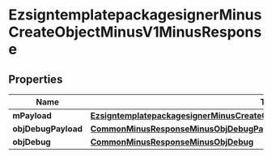 
# EzsigntemplatepackagesignerMinusCreateObjectMinusV1MinusResponse

## Properties
Name | Type | Description | Notes
------------ | ------------- | ------------- | -------------
**mPayload** | [**EzsigntemplatepackagesignerMinusCreateObjectMinusV1MinusResponseMinusMPayload**](EzsigntemplatepackagesignerMinusCreateObjectMinusV1MinusResponseMinusMPayload.md) |  | 
**objDebugPayload** | [**CommonMinusResponseMinusObjDebugPayload**](CommonMinusResponseMinusObjDebugPayload.md) |  |  [optional]
**objDebug** | [**CommonMinusResponseMinusObjDebug**](CommonMinusResponseMinusObjDebug.md) |  |  [optional]




